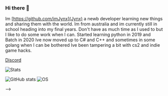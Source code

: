 ### Hi there 👋
Im [https://github.com/imJynx](Jynx) a newb developer learning new things and sharing them with the world.
Im from australia and im currently still in school heading into my final years.
Don't have as much time as I used to but I like to do some work when I can.
Started learning python in 2019 and Batch in 2020
Ive now moved up to C# and C++ and sometimes in some golang when I can be bothered
Ive been tampering a bit with cs2 and indie game hacks.

[Discord](https://discord.gg/unauHAurs5)


![Stats](https://github-profile-summary-cards.vercel.app/api/cards/profile-details?username=imJynx)

![GitHub stats](https://github-readme-stats.vercel.app/api?username=imJynx&show_icons=true)
![OS](https://img.shields.io/badge/Windows-0078D6?style=for-the-badge&logo=windows&logoColor=white)

-->
